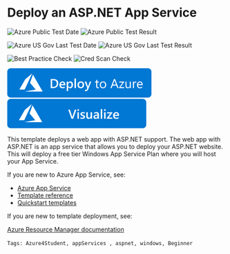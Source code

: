 # Deploy an ASP.NET App Service

![Azure Public Test Date](https://azurequickstartsservice.blob.core.windows.net/badges/101-webapp-windows-ASPNET/PublicLastTestDate.svg)
![Azure Public Test Result](https://azurequickstartsservice.blob.core.windows.net/badges/101-webapp-windows-ASPNET/PublicDeployment.svg)

![Azure US Gov Last Test Date](https://azurequickstartsservice.blob.core.windows.net/badges/101-webapp-windows-ASPNET/FairfaxLastTestDate.svg)
![Azure US Gov Last Test Result](https://azurequickstartsservice.blob.core.windows.net/badges/101-webapp-windows-ASPNET/FairfaxDeployment.svg)

![Best Practice Check](https://azurequickstartsservice.blob.core.windows.net/badges/101-webapp-windows-ASPNET/BestPracticeResult.svg)
![Cred Scan Check](https://azurequickstartsservice.blob.core.windows.net/badges/101-webapp-windows-ASPNET/CredScanResult.svg)

[![Deploy To Azure](https://raw.githubusercontent.com/Azure/azure-quickstart-templates/master/1-CONTRIBUTION-GUIDE/images/deploytoazure.svg?sanitize=true)](https://portal.azure.com/#create/Microsoft.Template/uri/https%3A%2F%2Fraw.githubusercontent.com%2FAzure%2Fazure-quickstart-templates%2Fmaster%2F101-webapp-windows-ASPNET%2Fazuredeploy.json)  [![Visualize](https://raw.githubusercontent.com/Azure/azure-quickstart-templates/master/1-CONTRIBUTION-GUIDE/images/visualizebutton.svg?sanitize=true)](http://armviz.io/#/?load=https%3A%2F%2Fraw.githubusercontent.com%2FAzure%2Fazure-quickstart-templates%2Fmaster%2F101-webapp-windows-ASPNET%2Fazuredeploy.json)

This template deploys a web app with ASP.NET support. The web app with ASP.NET is an app service that allows you to deploy your ASP.NET website. This will deploy a free tier Windows App Service Plan where you will host your App Service.

If you are new to Azure App Service, see:

- [Azure App Service](https://azure.microsoft.com/services/app-service/web/)
- [Template reference](https://docs.microsoft.com/azure/templates/microsoft.web/allversions)
- [Quickstart templates](https://azure.microsoft.com/resources/templates/?resourceType=Microsoft.Compute&pageNumber=1&sort=Popular&term=web+apps)

If you are new to template deployment, see:

[Azure Resource Manager documentation](https://docs.microsoft.com/azure/azure-resource-manager/)

`Tags: Azure4Student, appServices , aspnet, windows, Beginner`


